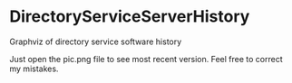 DirectoryServiceServerHistory
=============================

Graphviz of directory service software history

Just open the pic.png file to see most recent version. Feel free to correct my mistakes. 
